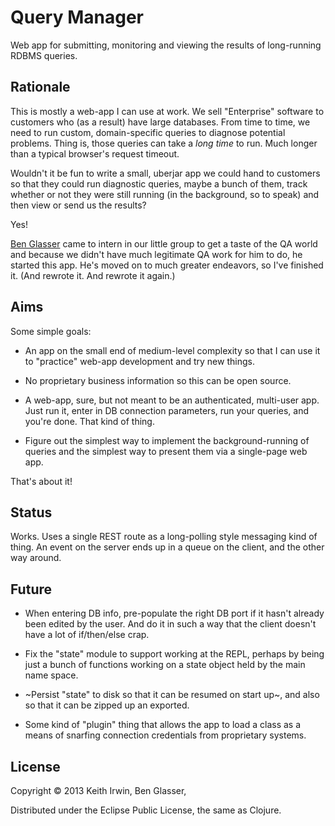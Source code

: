 # Query Manager

Web app for submitting, monitoring and viewing the results of
long-running RDBMS queries.

## Rationale

This is mostly a web-app I can use at work. We sell "Enterprise"
software to customers who (as a result) have large databases. From
time to time, we need to run custom, domain-specific queries to
diagnose potential problems. Thing is, those queries can take a _long
time_ to run. Much longer than a typical browser's request timeout.

Wouldn't it be fun to write a small, uberjar app we could hand to
customers so that they could run diagnostic queries, maybe a bunch of
them, track whether or not they were still running (in the background,
so to speak) and then view or send us the results?

Yes!

[Ben Glasser](https://github.com/BenGlasser) came to intern in our
little group to get a taste of the QA world and because we didn't have
much legitimate QA work for him to do, he started this app. He's moved
on to much greater endeavors, so I've finished it. (And rewrote
it. And rewrote it again.)

## Aims

Some simple goals:

 - An app on the small end of medium-level complexity so that I can
   use it to "practice" web-app development and try new things.

 - No proprietary business information so this can be open source.

 - A web-app, sure, but not meant to be an authenticated, multi-user
   app. Just run it, enter in DB connection parameters, run your
   queries, and you're done. That kind of thing.

 - Figure out the simplest way to implement the background-running of
   queries and the simplest way to present them via a single-page web
   app.

That's about it!

## Status

Works. Uses a single REST route as a long-polling style messaging kind
of thing. An event on the server ends up in a queue on the client, and
the other way around.

## Future

 - When entering DB info, pre-populate the right DB port if it hasn't
   already been edited by the user. And do it in such a way that the
   client doesn't have a lot of if/then/else crap.

 - Fix the "state" module to support working at the REPL, perhaps by
   being just a bunch of functions working on a state object held by
   the main name space.

 - ~Persist "state" to disk so that it can be resumed on start up~,
   and also so that it can be zipped up an exported.

 - Some kind of "plugin" thing that allows the app to load a class as
   a means of snarfing connection credentials from proprietary
   systems.

## License

Copyright &copy; 2013 Keith Irwin, Ben Glasser,

Distributed under the Eclipse Public License, the same as Clojure.

[cs]: https://github.com/clojure/clojurescript
[ca]: https://github.com/clojure/core.async
